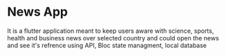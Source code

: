# News App

It is a flutter application meant to keep users aware with science, sports, health and business news over selected country and could open the news and see it's refrence using API, Bloc state managment, local database
